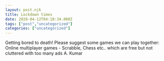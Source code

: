 ```yaml
---
layout: post.njk
title: Lockdown times
date: 2020-04-12T04:10:34.000Z
tags: ["post","uncategorized"]
categories: ["uncategorized"]
---
```


Getting bored to death! Please suggest some games we can play together: Online multiplayer games - Scrabble, Chess etc.. which are free but not cluttered with too many ads A. Kumar